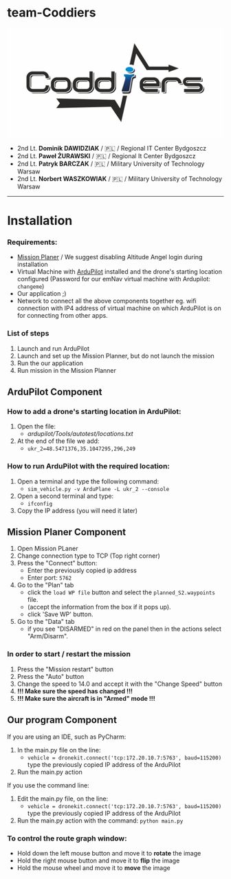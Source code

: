 # team-Coddiers

![alt text](/img/coddiers_logo.jpg)

* 2nd Lt. **Dominik DAWIDZIAK** / 🇵🇱 / Regional IT Center Bydgoszcz
* 2nd Lt. **Paweł ŻURAWSKI** / 🇵🇱 / Regional It Center Bydgoszcz
* 2nd Lt. **Patryk BARCZAK** / 🇵🇱 / Military University of Technology Warsaw
* 2nd Lt. **Norbert WASZKOWIAK** / 🇵🇱 / Military University of Technology Warsaw
---
# Installation
### Requirements:
- [Mission Planer](https://ardupilot.org/planner/docs/mission-planner-installation.html) / We suggest disabling Altitude Angel login during installation
- Virtual Machine with [ArduPilot](https://ardupilot.org/dev/docs/building-setup-linux.html?fbclid=IwAR03JKKK8-jABCSgNqTpenUjjdYro7u2j_tUFHjnqu7RoCnN3Oc8vvZVVgc#building-setup-linux) installed and the drone's starting location configured (Password for our emNav virtual machine with Ardupilot: `changeme`)
- Our application ;)
- Network to connect all the above components together eg. wifi connection with IP4 address of virtual machine on which ArduPilot is on for connecting from other apps.

### List of steps
1. Launch and run ArduPilot
2. Launch and set up the Mission Planner, but do not launch the mission
3. Run the our application
4. Run mission in the Mission Planner 

## ArduPilot Component
### How to add a drone's starting location in ArduPilot:
1. Open the file:
   * _ardupilot/Tools/autotest/locations.txt_
2. At the end of the file we add:
    * ```ukr_2=48.5471376,35.1047295,296,249```

### How to run ArduPilot with the required location:
1. Open a terminal and type the following command:
    * ```sim_vehicle.py -v ArduPlane -L ukr_2 --console```
2. Open a second terminal and type:
   * ```ifconfig```
3. Copy the IP address (you will need it later)

## Mission Planer Component
1. Open Mission PLaner
2. Change connection type to TCP (Top right corner)
3. Press the "Connect" button:
   * Enter the previously copied ip address
   * Enter port: `5762`
4. Go to the "Plan" tab
   * click the `load WP file` button and select the `planned_S2.waypoints` file.
   * (accept the information from the box if it pops up).
   * click 'Save WP' button.
5. Go to the "Data" tab
   * if you see "DISARMED" in red on the panel then in the actions select "Arm/Disarm".

### In order to start / restart the mission
1. Press the "Mission restart" button
2. Press the "Auto" button
3. Change the speed to 14.0 and accept it with the "Change Speed" button
4. **!!! Make sure the speed has changed !!!**
5. **!!! Make sure the aircraft is in "Armed" mode !!!**

## Our program Component
If you are using an IDE, such as PyCharm:
1. In the main.py file on the line:
   * `vehicle = dronekit.connect('tcp:172.20.10.7:5763', baud=115200)` type the previously copied IP address of the ArduPilot
2. Run the main.py action

If you use the command line:
1. Edit the main.py file, on the line:
   * `vehicle = dronekit.connect('tcp:172.20.10.7:5763', baud=115200)` type the previously copied IP address of the ArduPilot
2. Run the main.py action with the command: `python main.py`

### To control the route graph window:
- Hold down the left mouse button and move it to **rotate** the image
- Hold the right mouse button and move it to **flip** the image
- Hold the mouse wheel and move it to **move** the image
